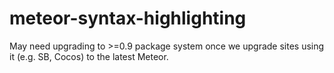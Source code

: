 meteor-syntax-highlighting
==========================

May need upgrading to >=0.9 package system once we upgrade sites using it (e.g. SB, Cocos) to the latest Meteor.  
